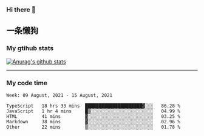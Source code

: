 ### Hi there 👋

## 一条懒狗
<!--
**kiss-me-quickly/kiss-me-quickly** is a ✨ _special_ ✨ repository because its `README.md` (this file) appears on your GitHub profile.

Here are some ideas to get you started:

- 🔭 I’m currently working on ...
- 🌱 I’m currently learning ...
- 👯 I’m looking to collaborate on ...
- 🤔 I’m looking for help with ...
- 💬 Ask me about ...
- 📫 How to reach me: ...
- 😄 Pronouns: ...
- ⚡ Fun fact: ...
-->


### My gtihub stats

[![Anurag's github stats](https://github-readme-stats.vercel.app/api?username=kiss-me-quickly)](https://github.com/anuraghazra/github-readme-stats)

***

### My code time

<!--START_SECTION:waka-->
```text
Week: 09 August, 2021 - 15 August, 2021

TypeScript   18 hrs 33 mins  █████████████████████▓░░░   86.28 % 
JavaScript   1 hr 4 mins     █▒░░░░░░░░░░░░░░░░░░░░░░░   04.99 % 
HTML         41 mins         ▓░░░░░░░░░░░░░░░░░░░░░░░░   03.25 % 
Markdown     38 mins         ▓░░░░░░░░░░░░░░░░░░░░░░░░   02.96 % 
Other        22 mins         ▒░░░░░░░░░░░░░░░░░░░░░░░░   01.78 % 
```
<!--END_SECTION:waka-->
